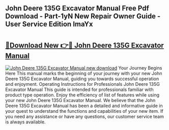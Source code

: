 ## John Deere 135G Excavator Manual Free Pdf Download - Part-1yN New Repair Owner Guide - User Service Edition ImaYx

# <h2><a href="http://bc95126.oget.top/?id=John+Deere+135G+Excavator+Manual">🔗Download New 👉🔴 John Deere 135G Excavator Manual</a></h2>

[![John Deere 135G Excavator Manual new download](https://i.imgur.com/5g1atiW.png)](http://bc95126.oget.top/?id=John+Deere+135G+Excavator+Manual)
Your Journey Begins Here This manual marks the beginning of your journey with your new John Deere 135G Excavator Manual, guiding you towards successful operation and enjoyment. Operating Instructions for Professionals John Deere 135G Excavator Manual This guide is intended for professionals familiar with product type operation. Enjoy the efficiency of list of features while using your new John Deere 135G Excavator Manual. We believe that the John Deere 135G Excavator Manual has been a detailed and informative guide in your quest to understand the functions and capabilities of your new item. If you need any assistance or have any questions, our customer service team is always available.
